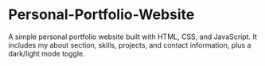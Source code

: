 # Personal-Portfolio-Website
A simple personal portfolio website built with HTML, CSS, and JavaScript. It includes my about section, skills, projects, and contact information, plus a dark/light mode toggle.

